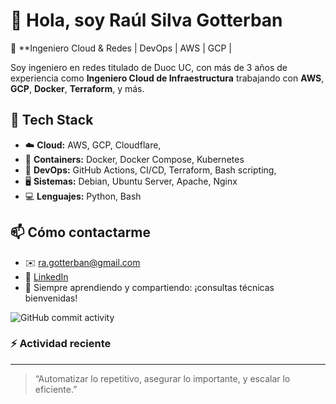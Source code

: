 # 👋 Hola, soy Raúl Silva Gotterban

🎯 **Ingeniero Cloud & Redes | DevOps | AWS | GCP |

Soy ingeniero en redes titulado de Duoc UC, con más de 3 años de experiencia como **Ingeniero Cloud de Infraestructura** trabajando con **AWS**, **GCP**, **Docker**, **Terraform**, y más.

## 🧰 Tech Stack

- ☁️ **Cloud:** AWS, GCP, Cloudflare,
- 🐳 **Containers:** Docker, Docker Compose, Kubernetes
- 🔧 **DevOps:** GitHub Actions, CI/CD, Terraform, Bash scripting,
- 🖥️ **Sistemas:** Debian, Ubuntu Server, Apache, Nginx
- 💻 **Lenguajes:** Python, Bash

## 📫 Cómo contactarme

- ✉️ ra.gotterban@gmail.com
- 💼 [LinkedIn](https://www.linkedin.com/in/raulaxxo)
- 🧠 Siempre aprendiendo y compartiendo: ¡consultas técnicas bienvenidas!


![GitHub commit activity](https://img.shields.io/github/commit-activity/m/Raulaxxo/Raulaxxo)

### ⚡ Actividad reciente
<!--RECENT_ACTIVITY:start-->
<!--RECENT_ACTIVITY:end-->
<!--RECENT_ACTIVITY:last_update-->
<!--RECENT_ACTIVITY:last_update_end-->

---

> “Automatizar lo repetitivo, asegurar lo importante, y escalar lo eficiente.”
